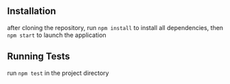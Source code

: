 ## Installation

after cloning the repository, run `npm install` to install all dependencies, then `npm start` to launch the application

## Running Tests

run `npm test` in the project directory